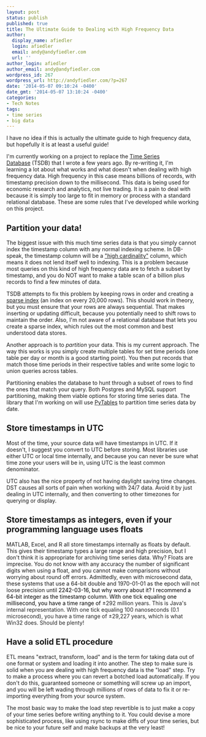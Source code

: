 ```yaml
---
layout: post
status: publish
published: true
title: The Ultimate Guide to Dealing with High Frequency Data
author:
  display_name: afiedler
  login: afiedler
  email: andy@andyfiedler.com
  url: ''
author_login: afiedler
author_email: andy@andyfiedler.com
wordpress_id: 267
wordpress_url: http://andyfiedler.com/?p=267
date: '2014-05-07 09:10:24 -0400'
date_gmt: '2014-05-07 13:10:24 -0400'
categories:
- Tech Notes
tags:
- time series
- big data
---
```

I have no idea if this is actually the ultimate guide to high frequency data, but hopefully it is at least a useful guide!

I'm currently working on a project to replace the <a title="Time Series Database" href="http://andyfiedler.com/projects/time-series-database/">Time Series Database</a> (TSDB) that I wrote a few years ago. By re-writing it, I'm learning a lot about what works and what doesn't when dealing with high frequency data. High frequency in this case means billions of records, with timestamp precision down to the millisecond. This data is being used for economic research and analytics, not live trading. It is a pain to deal with because it is simply too large to fit in memory or process with a standard relational database. These are some rules that I've developed while working on this project.
<h2>Partition your data!</h2>
The biggest issue with this much time series data is that you simply cannot index the timestamp column with any normal indexing scheme. In DB-speak, the timestamp column will be a <a title="Cardinality (Wikipedia)" href="http://en.wikipedia.org/wiki/Cardinality_(SQL_statements)" target="_blank">"high cardinality"</a> column, which means it does not lend itself well to indexing. This is a problem because most queries on this kind of high frequency data are to fetch a subset by timestamp, and you do NOT want to make a table scan of a billion plus records to find a few minutes of data.

TSDB attempts to fix this problem by keeping rows in order and creating a <a title="Dense versus Sparse Indexes" href="http://www.cs.sfu.ca/CourseCentral/354/zaiane/material/notes/Chapter11/node5.html" target="_blank">sparse index</a> (an index on every 20,000 rows). This should work in theory, but you must ensure that your rows are always sequential. That makes inserting or updating difficult, because you potentially need to shift rows to maintain the order. Also, I'm not aware of a relational database that lets you create a sparse index, which rules out the most common and best understood data stores.

Another approach is to <em>partition</em> your data. This is my current approach. The way this works is you simply create multiple tables for set time periods (one table per day or month is a good starting point). You then put records that match those time periods in their respective tables and write some logic to union queries across tables.

Partitioning enables the database to hunt through a subset of rows to find the ones that match your query. Both Postgres and MySQL support partitioning, making them viable options for storing time series data. The library that I'm working on will use <a title="PyTables" href="http://pytables.github.io" target="_blank">PyTables</a> to partition time series data by date.
<h2>Store timestamps in UTC</h2>
Most of the time, your source data will have timestamps in UTC. If it doesn't, I suggest you convert to UTC before storing. Most libraries use either UTC or local time internally, and because you can never be sure what time zone your users will be in, using UTC is the least common denominator.

UTC also has the nice property of not having daylight saving time changes. DST causes all sorts of pain when working with 24/7 data. Avoid it by just dealing in UTC internally, and then converting to other timezones for querying or display.
<h2>Store timestamps as integers, even if your programming language uses floats</h2>
MATLAB, Excel, and R all store timestamps internally as floats by default. This gives their timestamp types a large range and high precision, but I don't think it is appropriate for archiving time series data. Why? Floats are imprecise. You do not know with any accuracy the number of significant digits when using a float, and you cannot make comparisons without worrying about round off errors. Admittedly, even with microsecond data, these systems that use a 64-bit double and 1970-01-01 as the epoch will not loose precision until <span style="color: #000000;">2242-03-16, but why worry about it? I recommend a 64-bit integer as the timestamp column. With one tick equaling one millisecond, you have a time range of <span style="color: #252525;">±</span><span style="color: #252525;">292 million years. This is Java's internal representation. With one tick equaling 100 nanoseconds (0.1 microsecond), you have a time range of ±29,227 years, which is what Win32 does. Should be plenty!</span></span>
<h2>Have a solid ETL procedure</h2>
ETL means "extract, transform, load" and is the term for taking data out of one format or system and loading it into another. The step to make sure is solid when you are dealing with high frequency data is the "load" step. Try to make a process where you can revert a botched load automatically. If you don't do this, guaranteed someone or something will screw up an import, and you will be left wading through millions of rows of data to fix it or re-importing everything from your source system.

The most basic way to make the load step revertible is to just make a copy of your time series before writing anything to it. You could devise a more sophisticated process, like using rsync to make diffs of your time series, but be nice to your future self and make backups at the very least!
